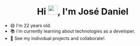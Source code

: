 <h1 align="center">Hi <img src="https://github.com/JDaniielC/argente123/blob/main/wave.gif" width="30px">, I'm José Daniel</h1>

- 😄 I'm 22 years old.
- 📚 i'm currently learning about technologies as a developer.
- 🌱 See my individual projects and collaborate!.

<!---
![Top Langs](https://github-readme-stats.vercel.app/api/top-langs/?username=jdaniielc&theme=solarized-light&layout=compact&count_private=true&langs_count=8&hide=css,html,makefile,handlebars,scss)
--->

<!---
JDaniielC/JDaniielC is a ✨ special ✨ repository because its `README.md` (this file) appears on your GitHub profile.
You can click the Preview link to take a look at your changes.
--->
